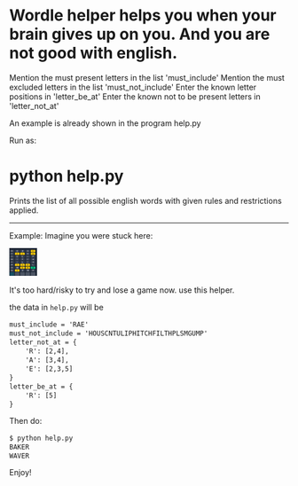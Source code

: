 # Wordle helper helps you when your brain gives up on you. And you are not good with english.

Mention the must present letters in the list 'must_include'
Mention the must excluded letters in the list 'must_not_include'
Enter the known letter positions in 'letter_be_at'
Enter the known not to be present letters in 'letter_not_at'

An example is already shown in the program help.py

Run as:

# python help.py

Prints the list of all possible english words with given rules and restrictions applied.

---

Example:
Imagine you were stuck here:

<img src="data/example.jpg" width="50" height="50">

It's too hard/risky to try and lose a game now. use this helper.

the data in `help.py` will be 
```
must_include = 'RAE'
must_not_include = 'HOUSCNTULIPHITCHFILTHPLSMGUMP'
letter_not_at = {
	'R': [2,4],
	'A': [3,4],
	'E': [2,3,5]
}
letter_be_at = {
	'R': [5]
}
```

Then do:
```
$ python help.py
BAKER
WAVER
```


Enjoy!